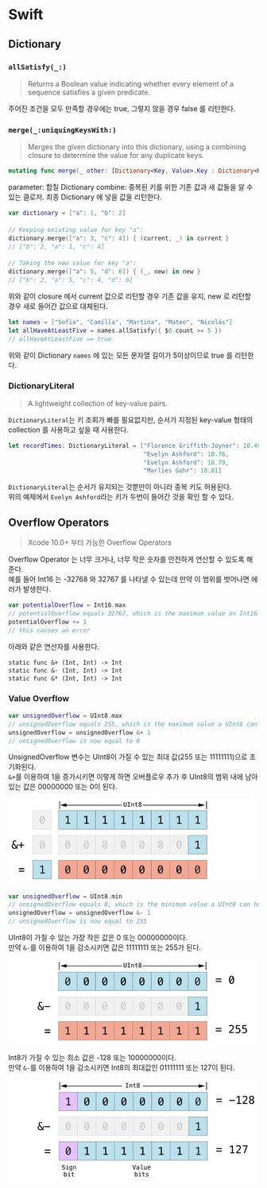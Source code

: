 # Swift

## Dictionary 

### `allSatisfy(_:)`
> Returns a Boolean value indicating whether every element of a sequence satisfies a given predicate.

주어진 조건을 모두 만족할 경우에는 true, 그렇지 않을 경우 false 를 리턴한다.

### `merge(_:uniquingKeysWith:)`
> Merges the given dictionary into this dictionary, using a combining closure to determine the value for any duplicate keys.

```swift
mutating func merge(_ other: [Dictionary<Key, Value>.Key : Dictionary<Key, Value>.Value], uniquingKeysWith combine: (Dictionary<Key, Value>.Value, Dictionary<Key, Value>.Value) throws -> Dictionary<Key, Value>.Value) rethrows
```

parameter: 합칠 Dictionary
combine: 중복된 키를 위한 기존 값과 새 값들을 알 수 있는 클로저. 최종 Dictionary 에 넣을 값을 리턴한다.


```swift
var dictionary = ["a": 1, "b": 2]

// Keeping existing value for key "a":
dictionary.merge(["a": 3, "c": 4]) { (current, _) in current }
// ["b": 2, "a": 1, "c": 4]

// Taking the new value for key "a":
dictionary.merge(["a": 5, "d": 6]) { (_, new) in new }
// ["b": 2, "a": 5, "c": 4, "d": 6]
```

위와 같이 closure 에서 current 값으로 리턴할 경우 기존 값을 유지, new 로 리턴할 경우 새로 들어간 값으로 대체된다.


```swift
let names = ["Sofia", "Camilla", "Martina", "Mateo", "Nicolás"]
let allHaveAtLeastFive = names.allSatisfy({ $0.count >= 5 })
// allHaveAtLeastFive == true
```
위와 같이 Dictionary `names` 에 있는 모든 문자열 길이가 5이상이므로 true 를 리턴한다. 

### DictionaryLiteral
> A lightweight collection of key-value pairs.

`DictionaryLiteral`는 키 조회가 빠를 필요없지만, 순서가 지정된 key-value 형태의 collection 를 사용하고 싶을 때 사용한다.  

```swift
let recordTimes: DictionaryLiteral = ["Florence Griffith-Joyner": 10.49,
                                      "Evelyn Ashford": 10.76,
                                      "Evelyn Ashford": 10.79,
                                      "Marlies Gohr": 10.81]
```

`DictionaryLiteral`는 순서가 유지되는 것뿐만이 아니라 중복 키도 허용된다.  
위의 예제에서 `Evelyn Ashford`라는 키가 두번이 들어간 것을 확인 할 수 있다. 


## Overflow Operators
>Xcode 10.0+ 부터 가능한 Overflow Operators

Overflow Operator 는 너무 크거나, 너무 작은 숫자를 안전하게 연산할 수 있도록 해준다.  
예를 들어 Int16 는 -32768 와 32767 를 나타낼 수 있는데 만약 이 범위를 벗어나면 에러가 발생한다. 

```swift
var potentialOverflow = Int16.max
// potentialOverflow equals 32767, which is the maximum value an Int16 can hold
potentialOverflow += 1
// this causes an error
```
아래와 같은 연산자를 사용한다.
```
static func &+ (Int, Int) -> Int
static func &- (Int, Int) -> Int
static func &* (Int, Int) -> Int
```

### Value Overflow
```swift
var unsignedOverflow = UInt8.max
// unsignedOverflow equals 255, which is the maximum value a UInt8 can hold
unsignedOverflow = unsignedOverflow &+ 1
// unsignedOverflow is now equal to 0
```
UnsignedOverflow 변수는 UInt8이 가질 수 있는 최대 값(255 또는 11111111)으로 초기화된다.  
`&+`를 이용하여 1을 증가시키면 이렇게 하면 오버플로우 추가 후 UInt8의 범위 내에 남아 있는 값은 00000000 또는 0이 된다.

![Alt text](overflowAddition_2x.png "Optional title")

```swift
var unsignedOverflow = UInt8.min
// unsignedOverflow equals 0, which is the minimum value a UInt8 can hold
unsignedOverflow = unsignedOverflow &- 1
// unsignedOverflow is now equal to 255
```
UInt8이 가질 수 있는 가장 작은 값은 0 또는 00000000이다.  
만약 `&-`를 이용하여 1을 감소시키면 값은 11111111 또는 255가 된다.

![Alt text](overflowUnsignedSubtraction_2x.png "Optional title")

Int8가 가질 수 있는 최소 값은 -128 또는 10000000이다.  
만약 `&-`를 이용하여 1을 감소시키면 Int8의 최대값인 01111111 또는 127이 된다.

![Alt text](overflowSignedSubtraction_2x.png "Optional title")